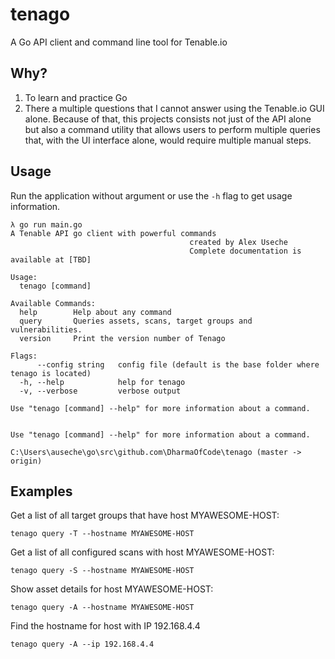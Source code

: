 # tenago
A Go API client and command line tool for Tenable.io

## Why?

1) To learn and practice Go
2) There a multiple questions that I cannot answer using the Tenable.io GUI alone. Because of that, this projects consists not just of the API alone but also a command utility that allows users to perform multiple queries that, with the UI interface alone, would require multiple manual steps. 

## Usage
Run the application without argument or use the `-h` flag to get usage information.

```
λ go run main.go
A Tenable API go client with powerful commands
                                        created by Alex Useche
                                        Complete documentation is available at [TBD]

Usage:
  tenago [command]

Available Commands:
  help        Help about any command
  query       Queries assets, scans, target groups and vulnerabilities.
  version     Print the version number of Tenago

Flags:
      --config string   config file (default is the base folder where tenago is located)
  -h, --help            help for tenago
  -v, --verbose         verbose output

Use "tenago [command] --help" for more information about a command.


Use "tenago [command] --help" for more information about a command.

C:\Users\auseche\go\src\github.com\DharmaOfCode\tenago (master -> origin)
```

## Examples

Get a list of all target groups that have host MYAWESOME-HOST:

```
tenago query -T --hostname MYAWESOME-HOST 
```

Get a list of all configured scans with host MYAWESOME-HOST:

```
tenago query -S --hostname MYAWESOME-HOST
```

Show asset details for host MYAWESOME-HOST:

```
tenago query -A --hostname MYAWESOME-HOST
```

Find the hostname for host with IP 192.168.4.4

```
tenago query -A --ip 192.168.4.4
```




